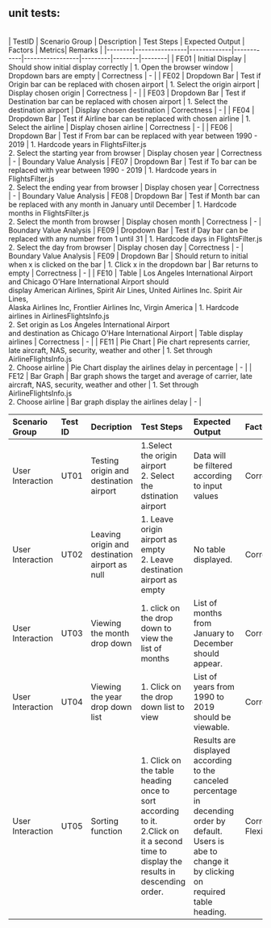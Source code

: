 ## unit tests:
<br /> 
| TestID | Scenario Group | Description | Test Steps | Expected Output | Factors | Metrics| Remarks |
|--------|----------------|-------------|------------|-----------------|---------|--------|--------|
| FE01 | Initial Display | Should show initial display correctly | 1. Open the browser window | Dropdown bars are empty | Correctness | - |
| FE02 | Dropdown Bar | Test if Origin bar can be replaced with chosen airport | 1. Select the origin airport | Display chosen origin | Correctness | - |
| FE03 | Dropdown Bar | Test if Destination bar can be replaced with chosen airport | 1. Select the destination airport | Display chosen destination | Correctness | - |
| FE04 | Dropdown Bar | Test if Airline bar can be  replaced with chosen airline | 1. Select the airline | Display chosen airline | Correctness | - |
| FE06 | Dropdown Bar | Test if From bar can be replaced with year between 1990 - 2019 | 1. Hardcode years in FlightsFilter.js <br>2. Select the starting year from browser | Display chosen year | Correctness | - | Boundary Value Analysis
| FE07 | Dropdown Bar | Test if To bar can be replaced with year between 1990 - 2019 | 1. Hardcode years in FlightsFilter.js <br>2. Select the ending year from browser | Display chosen year | Correctness | - | Boundary Value Analysis
| FE08 | Dropdown Bar | Test if Month bar can be replaced with any month in January until December | 1. Hardcode months in FlightsFilter.js <br>2. Select the month from browser | Display chosen month | Correctness | - | Boundary Value Analysis
| FE09 | Dropdown Bar | Test if Day bar can be replaced with any number from 1 until 31 | 1. Hardcode days in FlightsFilter.js <br>2. Select the day from browser | Display chosen day | Correctness | - | Boundary Value Analysis
| FE09 | Dropdown Bar | Should return to initial when x is clicked on the bar | 1. Click x in the dropdown bar | Bar returns to empty | Correctness | - |
| FE10 | Table | Los Angeles International Airport and Chicago O'Hare International Airport should <br>display American Airlines, Spirit Air Lines, United Airlines Inc. Spirit Air Lines,<br> Alaska Airlines Inc, Frontlier Airlines Inc, Virgin America | 1. Hardcode airlines in AirlinesFlightsInfo.js <br>2. Set origin as Los Angeles International Airport <br>and destination as Chicago O'Hare International Airport | Table display airlines | Correctness | - |
| FE11 | Pie Chart | Pie chart represents carrier, late aircraft, NAS, security, weather and other  | 1. Set through AirlineFlightsInfo.js<br>2. Choose airline | Pie Chart display the airlines delay in percentage | - |
| FE12 | Bar Graph | Bar graph shows the target and average of carrier, late aircraft, NAS, security, weather and other | 1. Set through AirlineFlightsInfo.js<br>2. Choose airline | Bar graph display the airlines delay | - |



| Scenario Group | Test ID | Decription | Test Steps | Expected Output | Factors | Metrics | Remarks |
| :-             | :-      | :-         | :-         | :-              | :-      | :-      | :-      |
|User Interaction|UT01|Testing origin and destination airport|1.Select the origin airport<br />2. Select the dstination airport|Data will be filtered according to input values|Correctness|-|-|
|User Interaction|UT02|Leaving origin and destination airport as null|1. Leave origin airport as empty<br />2. Leave destination airport as empty|No table displayed.|Correctness|-|-|
|User Interaction|UT03|Viewing the month drop down |1. click on the drop down to view the list of months|List of months from January to December should appear.|Correctness|-|-|
|User Interaction|UT04|Viewing the year drop down list|1. Click on the drop down list to view|List of years from 1990 to 2019 should be viewable.|Correctness|-|-|
|User Interaction|UT05|Sorting function|1. Click on the table heading once to sort according to it.<br >2.Click on it a second time to display the results in descending order.|Results are displayed according to the canceled percentage in decending order by default. Users is abe to change it by clicking on required table heading.|Correctness<br />Flexibility|-|-|
